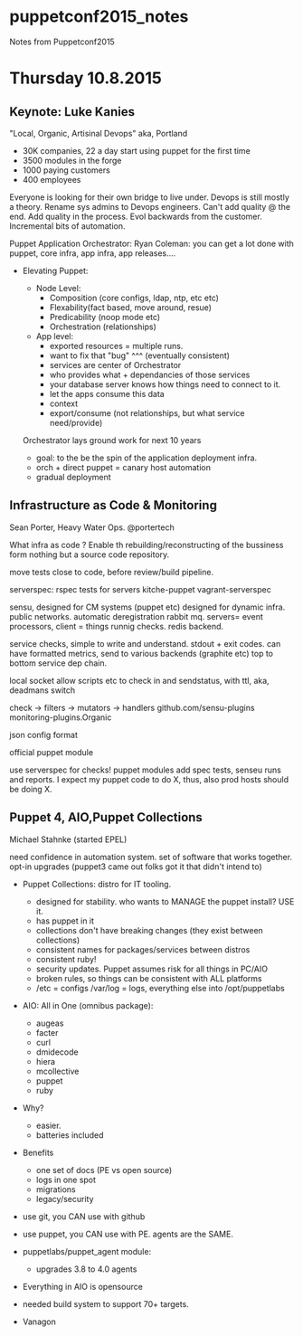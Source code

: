 # puppetconf2015_notes
Notes from Puppetconf2015

Thursday 10.8.2015
==================

Keynote: Luke Kanies
--------------------
"Local, Organic, Artisinal Devops" aka, Portland

* 30K companies, 22 a day start using puppet for the first time
* 3500 modules in the forge
* 1000 paying customers
* 400 employees

Everyone is looking for their own bridge to live under.
Devops is still mostly a theory. Rename sys admins to Devops engineers.
Can't add quality @ the end. Add quality in the process. Evol backwards from the customer.
Incremental bits of automation.

Puppet Application Orchestrator:
Ryan Coleman:
you can get a lot done with puppet, core infra, app infra, app releases....
* Elevating Puppet:
  * Node Level:
    * Composition (core configs, ldap, ntp, etc etc)
    * Flexability(fact based, move around, resue)
    * Predicability (noop mode etc)
    * Orchestration (relationships)
  * App level:
    * exported resources = multiple runs.
    * want to fix that "bug" ^^^ (eventually consistent)
    * services are center of Orchestrator
    * who provides what + dependancies of those services
    * your database server knows how things need to connect to it.
    * let the apps consume this data
    * context
    * export/consume (not relationships, but what service need/provide)

  Orchestrator lays ground work for next 10 years

  * goal:  to the be the spin of the application deployment infra.
  * orch + direct puppet = canary host automation
  * gradual deployment

Infrastructure as Code & Monitoring
-----------------------------------
Sean Porter, Heavy Water Ops. @portertech

What infra as code ? Enable th rebuilding/reconstructing of the bussiness form nothing but a source code repository.

move tests close to code, before review/build pipeline.

serverspec: rspec tests for servers
kitche-puppet
vagrant-serverspec

sensu, designed for CM systems (puppet etc)
designed for dynamic infra. public networks. automatic deregistration
rabbit mq. servers= event processors, client = things runnig checks. redis backend.

service checks, simple to write and understand. stdout + exit codes. can have formatted metrics, send to various backends (graphite etc)
top to bottom service dep chain.

local socket allow scripts etc to check in and sendstatus, with ttl, aka, deadmans switch

check -> filters -> mutators -> handlers
github.com/sensu-plugins
monitoring-plugins.Organic

json config format

official puppet module

use serverspec for checks! puppet modules add spec tests, senseu runs and reports.
I expect my puppet code to do X, thus, also prod hosts should be doing X.


Puppet 4, AIO,Puppet Collections
--------------------------------
Michael Stahnke
(started EPEL)

need confidence in automation system. set of software that works together.
opt-in upgrades (puppet3 came out folks got it that didn't intend to)
* Puppet Collections: distro for IT tooling.
  * designed for stability. who wants to MANAGE the puppet install? USE it.
  * has puppet in it
  * collections don't have breaking changes (they exist between collections)
  * consistent names for packages/services between distros
  * consistent ruby!
  * security updates. Puppet assumes risk for all things in PC/AIO
  * broken rules, so things can be consistent with ALL platforms
  * /etc = configs /var/log = logs, everything else into /opt/puppetlabs
* AIO: All in One (omnibus package):
  * augeas
  * facter
  * curl
  * dmidecode
  * hiera
  * mcollective
  * puppet
  * ruby
* Why?
  * easier.
  * batteries included
* Benefits
  * one set of docs (PE vs open source)
  * logs in one spot
  * migrations
  * legacy/security
* use git, you CAN use with github
* use puppet, you CAN use with PE. agents are the SAME.

* puppetlabs/puppet_agent module:
  * upgrades 3.8 to 4.0 agents

* Everything in AIO is opensource
* needed build system to support 70+ targets.

* Vanagon

